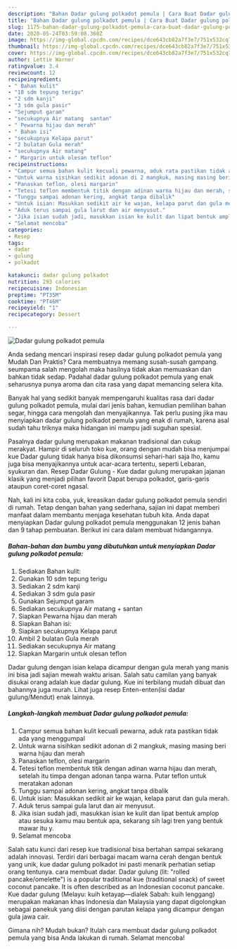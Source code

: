```yaml
---
description: "Bahan Dadar gulung polkadot pemula | Cara Buat Dadar gulung polkadot pemula Yang Enak Banget"
title: "Bahan Dadar gulung polkadot pemula | Cara Buat Dadar gulung polkadot pemula Yang Enak Banget"
slug: 1175-bahan-dadar-gulung-polkadot-pemula-cara-buat-dadar-gulung-polkadot-pemula-yang-enak-banget
date: 2020-05-24T03:59:08.360Z
image: https://img-global.cpcdn.com/recipes/dce643cb82a7f3e7/751x532cq70/dadar-gulung-polkadot-pemula-foto-resep-utama.jpg
thumbnail: https://img-global.cpcdn.com/recipes/dce643cb82a7f3e7/751x532cq70/dadar-gulung-polkadot-pemula-foto-resep-utama.jpg
cover: https://img-global.cpcdn.com/recipes/dce643cb82a7f3e7/751x532cq70/dadar-gulung-polkadot-pemula-foto-resep-utama.jpg
author: Lettie Warner
ratingvalue: 3.4
reviewcount: 12
recipeingredient:
- " Bahan kulit"
- "10 sdm tepung terigu"
- "2 sdm kanji"
- "3 sdm gula pasir"
- "Sejumput garam"
- "secukupnya Air matang  santan"
- " Pewarna hijau dan merah"
- " Bahan isi"
- "secukupnya Kelapa parut"
- "2 bulatan Gula merah"
- "secukupnya Air matang"
- " Margarin untuk olesan teflon"
recipeinstructions:
- "Campur semua bahan kulit kecuali pewarna, aduk rata pastikan tidak ada yang menggumpal"
- "Untuk warna sisihkan sedikit adonan di 2 mangkuk, masing masing beri warna hijau dan merah"
- "Panaskan teflon, olesi margarin"
- "Tetesi teflon membentuk titik dengan adinan warna hijau dan merah, setelah itu timpa dengan adonan tanpa warna. Putar teflon untuk meratakan adonan"
- "Tunggu sampai adonan kering, angkat tanpa dibalik"
- "Untuk isian: Masukkan sedikit air ke wajan, kelapa parut dan gula merah."
- "Aduk terus sampai gula larut dan air menyusut."
- "Jika isian sudah jadi, masukkan isian ke kulit dan lipat bentuk amplop atau sesuka kamu mau bentuk apa, sekarang sih lagi tren yang bentuk mawar itu y."
- "Selamat mencoba"
categories:
- Resep
tags:
- dadar
- gulung
- polkadot

katakunci: dadar gulung polkadot 
nutrition: 293 calories
recipecuisine: Indonesian
preptime: "PT35M"
cooktime: "PT46M"
recipeyield: "1"
recipecategory: Dessert

---
```



![Dadar gulung polkadot pemula](https://img-global.cpcdn.com/recipes/dce643cb82a7f3e7/751x532cq70/dadar-gulung-polkadot-pemula-foto-resep-utama.jpg)

Anda sedang mencari inspirasi resep dadar gulung polkadot pemula yang Mudah Dan Praktis? Cara membuatnya memang susah-susah gampang. seumpama salah mengolah maka hasilnya tidak akan memuaskan dan bahkan tidak sedap. Padahal dadar gulung polkadot pemula yang enak seharusnya punya aroma dan cita rasa yang dapat memancing selera kita.

Banyak hal yang sedikit banyak mempengaruhi kualitas rasa dari dadar gulung polkadot pemula, mulai dari jenis bahan, kemudian pemilihan bahan segar, hingga cara mengolah dan menyajikannya. Tak perlu pusing jika mau menyiapkan dadar gulung polkadot pemula yang enak di rumah, karena asal sudah tahu triknya maka hidangan ini mampu jadi suguhan spesial.

Pasalnya dadar gulung merupakan makanan tradisional dan cukup merakyat. Hampir di seluruh toko kue, orang dengan mudah bisa menjumpai kue Dadar gulung tidak hanya bisa dikonsumsi sehari-hari saja lho, kamu juga bisa menyajikannya untuk acar-acara tertentu, seperti Lebaran, syukuran dan. Resep Dadar Gulung - Kue dadar gulung merupakan jajanan klasik yang menjadi pilihan favorit Dapat berupa polkadot, garis-garis ataupun coret-coret ngasal.


Nah, kali ini kita coba, yuk, kreasikan dadar gulung polkadot pemula sendiri di rumah. Tetap dengan bahan yang sederhana, sajian ini dapat memberi manfaat dalam membantu menjaga kesehatan tubuh kita. Anda dapat menyiapkan Dadar gulung polkadot pemula menggunakan 12 jenis bahan dan 9 tahap pembuatan. Berikut ini cara dalam membuat hidangannya.

<!--inarticleads1-->

##### Bahan-bahan dan bumbu yang dibutuhkan untuk menyiapkan Dadar gulung polkadot pemula:

1. Sediakan  Bahan kulit:
1. Gunakan 10 sdm tepung terigu
1. Sediakan 2 sdm kanji
1. Sediakan 3 sdm gula pasir
1. Gunakan Sejumput garam
1. Sediakan secukupnya Air matang + santan
1. Siapkan  Pewarna hijau dan merah
1. Siapkan  Bahan isi:
1. Siapkan secukupnya Kelapa parut
1. Ambil 2 bulatan Gula merah
1. Sediakan secukupnya Air matang
1. Siapkan  Margarin untuk olesan teflon


Dadar gulung dengan isian kelapa dicampur dengan gula merah yang manis ini bisa jadi sajian mewah waktu arisan. Salah satu camilan yang banyak disukai orang adalah kue dadar gulung. Kue ini terbilang mudah dibuat dan bahannya juga murah. Lihat juga resep Enten-enten(isi dadar gulung/Mendut) enak lainnya. 

<!--inarticleads2-->

##### Langkah-langkah membuat Dadar gulung polkadot pemula:

1. Campur semua bahan kulit kecuali pewarna, aduk rata pastikan tidak ada yang menggumpal
1. Untuk warna sisihkan sedikit adonan di 2 mangkuk, masing masing beri warna hijau dan merah
1. Panaskan teflon, olesi margarin
1. Tetesi teflon membentuk titik dengan adinan warna hijau dan merah, setelah itu timpa dengan adonan tanpa warna. Putar teflon untuk meratakan adonan
1. Tunggu sampai adonan kering, angkat tanpa dibalik
1. Untuk isian: Masukkan sedikit air ke wajan, kelapa parut dan gula merah.
1. Aduk terus sampai gula larut dan air menyusut.
1. Jika isian sudah jadi, masukkan isian ke kulit dan lipat bentuk amplop atau sesuka kamu mau bentuk apa, sekarang sih lagi tren yang bentuk mawar itu y.
1. Selamat mencoba


Salah satu kunci dari resep kue tradisional bisa bertahan sampai sekarang adalah innovasi. Terdiri dari berbagai macam warna cerah dengan bentuk yang unik, kue dadar gulung polkadot ini pasti menarik perhatian setiap orang tentunya. cara membuat dadar. Dadar gulung (lit: &#34;rolled pancake/omelette&#34;) is a popular traditional kue (traditional snack) of sweet coconut pancake. It is often described as an Indonesian coconut pancake. Kue dadar gulung (Melayu: kuih ketayap—dialek Sabah: kuih lenggang) merupakan makanan khas Indonesia dan Malaysia yang dapat digolongkan sebagai panekuk yang diisi dengan parutan kelapa yang dicampur dengan gula jawa cair. 

Gimana nih? Mudah bukan? Itulah cara membuat dadar gulung polkadot pemula yang bisa Anda lakukan di rumah. Selamat mencoba!

